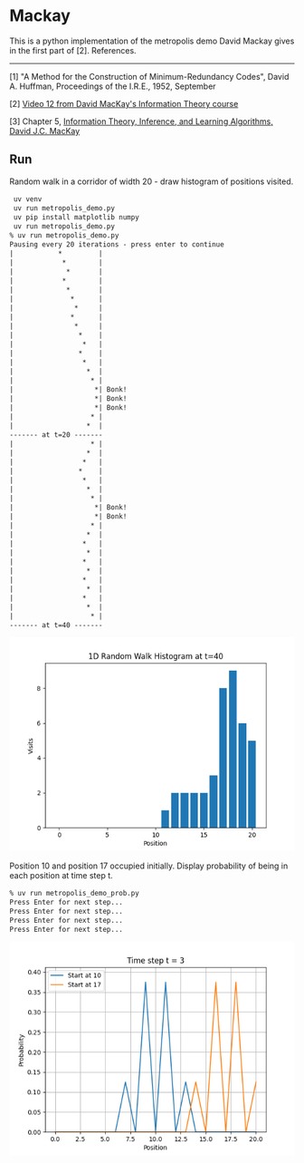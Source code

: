 Mackay
==============

This is a python implementation of the metropolis demo David Mackay gives in the first part of [2].
References.

----------
[1] "A Method for the Construction of Minimum-Redundancy Codes", David A. Huffman, Proceedings of the I.R.E., 1952, September

[2] [Video 12 from David MacKay's Information Theory course](https://videolectures.net/videos/mackay_course_012)

[3] Chapter 5, [Information Theory, Inference, and Learning Algorithms, David J.C. MacKay](https://www.inference.org.uk/mackay/Book.html)



Run
---

Random walk in a corridor of width 20 - draw histogram of positions visited.
```
 uv venv
 uv run metropolis_demo.py
 uv pip install matplotlib numpy
 uv run metropolis_demo.py
% uv run metropolis_demo.py
Pausing every 20 iterations - press enter to continue
|           *         |
|            *        |
|             *       |
|            *        |
|             *       |
|              *      |
|               *     |
|              *      |
|               *     |
|                *    |
|                 *   |
|                *    |
|                 *   |
|                  *  |
|                   * |
|                    *| Bonk!
|                    *| Bonk!
|                    *| Bonk!
|                   * |
|                  *  |
------- at t=20 -------
|                   * |
|                  *  |
|                 *   |
|                *    |
|                 *   |
|                  *  |
|                   * |
|                    *| Bonk!
|                    *| Bonk!
|                   * |
|                  *  |
|                 *   |
|                  *  |
|                 *   |
|                  *  |
|                 *   |
|                  *  |
|                 *   |
|                  *  |
|                   * |
------- at t=40 -------
```
![PNG](https://raw.githubusercontent.com/jesper-olsen/mackay/main/Assets/Figure_1.png)

Position 10 and position 17 occupied initially.
Display probability of being in each position at time step t.
```
% uv run metropolis_demo_prob.py
Press Enter for next step...
Press Enter for next step...
Press Enter for next step...
Press Enter for next step...
```
![PNG](https://raw.githubusercontent.com/jesper-olsen/mackay/main/Assets/Figure_2.png)
